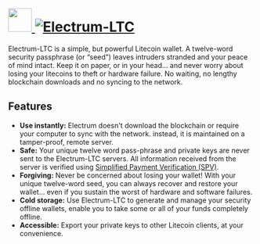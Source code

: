 # [<img src="https://cdn.rawgit.com/AdmiringWorm/chocolatey-packages/fd348b564a2cc7085358212e49793b2db65d9909/icons/electrum-ltc.png" height="48" width="48" /> ![Electrum-LTC](https://img.shields.io/chocolatey/v/electrum-ltc.svg?label=Electrum-LTC%20(Install)&style=for-the-badge)](https://chocolatey.org/packages/electrum-ltc)

Electrum-LTC is a simple, but powerful Litecoin wallet. A twelve-word security passphrase (or “seed”) leaves intruders stranded and your peace of mind intact. Keep it on paper, or in your head... and never worry about losing your litecoins to theft or hardware failure. No waiting, no lengthy blockchain downloads and no syncing to the network.

## Features
* **Use instantly:** Electrum doesn't download the blockchain or require your computer to sync with the network. instead, it is maintained on a tamper-proof, remote server.
* **Safe:** Your unique twelve word pass-phrase and private keys are never sent to the Electrum-LTC servers. All information received from the server is verified using [Simplified Payment Verification (SPV)](https://en.bitcoin.it/wiki/Thin_Client_Security#Header-Only_Clients).
* **Forgiving:** Never be concerned about losing your wallet! With your unique twelve-word seed, you can always recover and restore your wallet... even if you sustain the worst of hardware and software failures.
* **Cold storage:** Use Electrum-LTC to generate and manage your security offline wallets, enable you to take some or all of your funds completely offline.
* **Accessible:** Export your private keys to other Litecoin clients, at your convenience.
